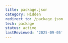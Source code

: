 ```yaml
---
title: package.json
category: Hidden
redirect_to: /package.json
tech: package
status: active
lastReviewed: '2025-09-05'
---
```



